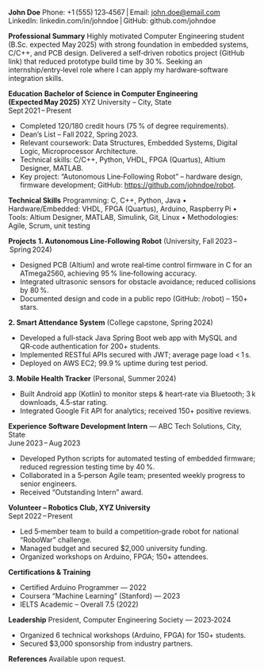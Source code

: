 **John Doe**
Phone: +1 (555) 123‑4567 | Email: john.doe@email.com  
LinkedIn: linkedin.com/in/johndoe | GitHub: github.com/johndoe

**Professional Summary**
Highly motivated Computer Engineering student (B.Sc. expected May 2025) with strong foundation in embedded systems, C/C++, and PCB design. Delivered a self‑driven robotics project (GitHub link) that reduced prototype build time by 30 %. Seeking an internship/entry‑level role where I can apply my hardware‑software integration skills.

**Education**
**Bachelor of Science in Computer Engineering (Expected May 2025)**
XYZ University – City, State  
Sept 2021 – Present
- Completed 120/180 credit hours (75 % of degree requirements).
- Dean’s List – Fall 2022, Spring 2023.
- Relevant coursework: Data Structures, Embedded Systems, Digital Logic, Microprocessor Architecture.
- Technical skills: C/C++, Python, VHDL, FPGA (Quartus), Altium Designer, MATLAB.
- Key project: “Autonomous Line‑Following Robot” – hardware design, firmware development; GitHub: https://github.com/johndoe/robot.

**Technical Skills**
Programming: C, C++, Python, Java • Hardware/Embedded: VHDL, FPGA (Quartus), Arduino, Raspberry Pi • Tools: Altium Designer, MATLAB, Simulink, Git, Linux • Methodologies: Agile, Scrum, unit testing

**Projects**
**1. Autonomous Line‑Following Robot** (University, Fall 2023 – Spring 2024)
- Designed PCB (Altium) and wrote real‑time control firmware in C for an ATmega2560, achieving 95 % line‑following accuracy.
- Integrated ultrasonic sensors for obstacle avoidance; reduced collisions by 80 %.
- Documented design and code in a public repo (GitHub: /robot) – 150+ stars.

**2. Smart Attendance System** (College capstone, Spring 2024)
- Developed a full‑stack Java Spring Boot web app with MySQL and QR‑code authentication for 200+ students.
- Implemented RESTful APIs secured with JWT; average page load < 1 s.
- Deployed on AWS EC2; 99.9 % uptime during test period.

**3. Mobile Health Tracker** (Personal, Summer 2024)
- Built Android app (Kotlin) to monitor steps & heart‑rate via Bluetooth; 3 k downloads, 4.5‑star rating.
- Integrated Google Fit API for analytics; received 150+ positive reviews.

**Experience**
**Software Development Intern** — ABC Tech Solutions, City, State  
June 2023 – Aug 2023
- Developed Python scripts for automated testing of embedded firmware; reduced regression testing time by 40 %.
- Collaborated in a 5‑person Agile team; presented weekly progress to senior engineers.
- Received “Outstanding Intern” award.

**Volunteer – Robotics Club, XYZ University**  
Sept 2022 – Present
- Led 5‑member team to build a competition‑grade robot for national “RoboWar” challenge.
- Managed budget and secured $2,000 university funding.
- Organized workshops on Arduino, FPGA; 150+ attendees.

**Certifications & Training**
- Certified Arduino Programmer — 2022
- Coursera “Machine Learning” (Stanford) — 2023
- IELTS Academic – Overall 7.5 (2022)

**Leadership**
President, Computer Engineering Society — 2023‑2024
- Organized 6 technical workshops (Arduino, FPGA) for 150+ students.
- Secured $3,000 sponsorship from industry partners.

**References**
Available upon request.